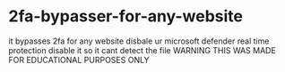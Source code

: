 # 2fa-bypasser-for-any-website
it bypasses 2fa for any website disbale ur microsoft defender real time protection disable it so it cant detect the file    WARNING THIS WAS MADE FOR EDUCATIONAL PURPOSES ONLY
